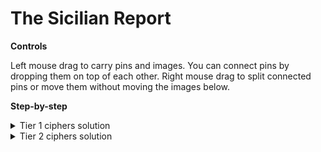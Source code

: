 # The Sicilian Report

**Controls**

Left mouse drag to carry pins and images. You can connect pins by dropping them on top of each other. Right mouse drag to split connected pins or move them without moving the images below.

**Step-by-step**

<details>
  <summary>Tier 1 ciphers solution</summary>
  
 The scratched numbers on the table's centerpiece are the keys for the two Caesar ciphers, which when solved, reward you with the keys for the two Vigenère ciphers. This can be deduced by the scratches under the numbers and under certain words on the cards. Both Caesar ciphers are on cards with images related to a relevant family's crest.
  
  The cipher on the Tomasi di Lampedusa family crest is more obfuscated by using the Italian alphabet instead of the English one (21 chars instead of 26). It translates to "Ill gattopardo", and "gattopardo" is the important word here for the later Vigenère cipher.
  
  The second Caesar cipher (key 5) solves to "What else has the Crescent paid for?" and the underlined word is Crescent.
  
</details>

<details>
  <summary>Tier 2 ciphers solution</summary>

  The worn cards contain Vigenère ciphers. Outside of brute force, a crescent drawing tells you which key goes on which card. The card with the 'gattopardo' key translates to "What was brought to the shaded mausoleum by the sea?" It is accompanied by a non-encrypted bit of text saying "Who brought it?" This could tentatively be connected to marabouts, saracens, berbers, or any other number of muslim parties active in the Mediterranean.
  
  The second worn card, with the key 'crescent', translates to "To E??????, Hanged Christ meant the questioning of historical dogma. Why did the Crescentii support them?" A second unencrypted part says "No matter now. Damnatio Memorae." The redacted word's lenght needs to be correctly guessed from the centerpiece or from the letter for proper decryption.

